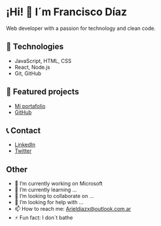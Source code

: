 # ¡Hi! 👋 I´m Francisco Díaz
Web developer with a passion for technology and clean code.


## 🚀 Technologies
- JavaScript, HTML, CSS
- React, Node.js
- Git, GitHub


## 🌟 Featured projects
- [Mi portafolio](https://miportafolio.com)
- [GitHub](https://github.com/FranciscoDiaz/todo-app)


## 📞 Contact
- [LinkedIn](https://linkedin.com/in/franciscodiaz)
- [Twitter](https://twitter.com/franciscodiaz)


##  Other
- 🔭 I’m currently working on Microsoft
- 🌱 I’m currently learning ...
- 👯 I’m looking to collaborate on ...
- 🤔 I’m looking for help with ...
- 📫 How to reach me: Arieldiazx@outlook.com.ar
- ⚡ Fun fact: I don´t bathe
